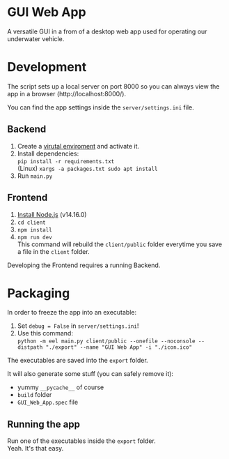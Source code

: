 # GUI Web App

A versatile GUI in a from of a desktop web app used for operating our underwater vehicle.

# Development

The script sets up a local server on port 8000 so you can always view the app in a browser (http://localhost:8000/).

You can find the app settings inside the `server/settings.ini` file.

## Backend

1. Create a [virutal enviroment](https://docs.python.org/3/tutorial/venv.html) and activate it.
2. Install dependencies:\
   `pip install -r requirements.txt`\
   (Linux) `xargs -a packages.txt sudo apt install`
3. Run `main.py`

## Frontend

1. [Install Node.js](https://docs.npmjs.com/downloading-and-installing-node-js-and-npm) (v14.16.0)
2. `cd client`
3. `npm install`
4. `npm run dev`\
   This command will rebuild the `client/public` folder everytime you save a file in the `client` folder.

Developing the Frontend requires a running Backend.

# Packaging

In order to freeze the app into an executable:

1. Set `debug = False` in `server/settings.ini`!
2. Use this command:\
   `python -m eel main.py client/public --onefile --noconsole --distpath "./export" --name "GUI Web App" -i "./icon.ico"`

The executables are saved into the `export` folder.

It will also generate some stuff (you can safely remove it):

- yummy `__pycache__` of course
- `build` folder
- `GUI_Web_App.spec` file

## Running the app

Run one of the executables inside the `export` folder.\
Yeah. It's that easy.
